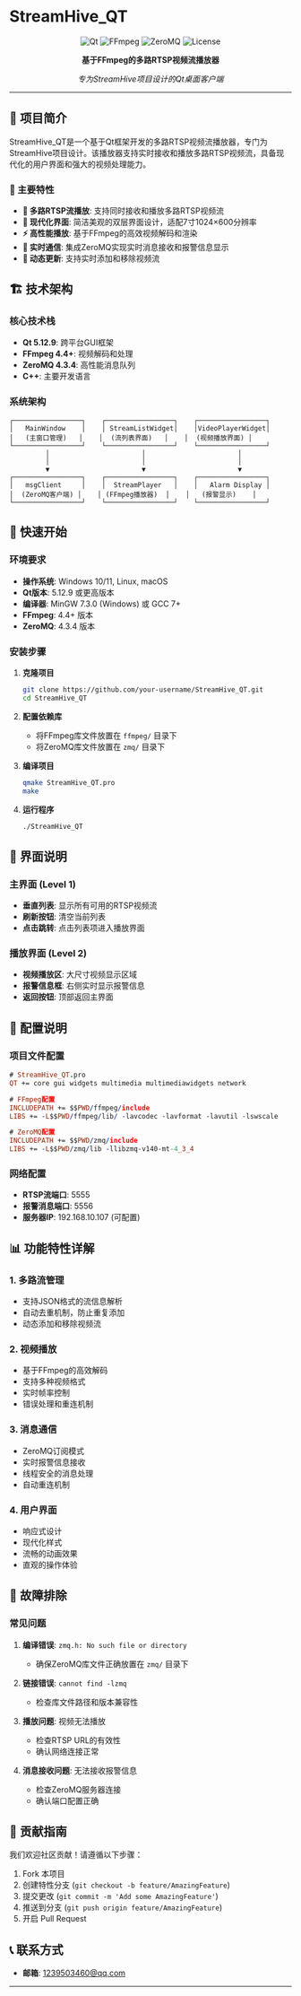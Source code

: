 # StreamHive_QT

<div align="center">

![Qt](https://img.shields.io/badge/Qt-5.12.9-green.svg)
![FFmpeg](https://img.shields.io/badge/FFmpeg-4.4+-blue.svg)
![ZeroMQ](https://img.shields.io/badge/ZeroMQ-4.3.4-orange.svg)
![License](https://img.shields.io/badge/License-MIT-yellow.svg)

**基于FFmpeg的多路RTSP视频流播放器**

*专为StreamHive项目设计的Qt桌面客户端*

</div>

---

## 📖 项目简介

StreamHive_QT是一个基于Qt框架开发的多路RTSP视频流播放器，专门为StreamHive项目设计。该播放器支持实时接收和播放多路RTSP视频流，具备现代化的用户界面和强大的视频处理能力。

### 🎯 主要特性

- **🔴 多路RTSP流播放**: 支持同时接收和播放多路RTSP视频流
- **🎨 现代化界面**: 简洁美观的双层界面设计，适配7寸1024×600分辨率
- **⚡ 高性能播放**: 基于FFmpeg的高效视频解码和渲染
- **📡 实时通信**: 集成ZeroMQ实现实时消息接收和报警信息显示
- **🔄 动态更新**: 支持实时添加和移除视频流

## 🏗️ 技术架构

### 核心技术栈

- **Qt 5.12.9**: 跨平台GUI框架
- **FFmpeg 4.4+**: 视频解码和处理
- **ZeroMQ 4.3.4**: 高性能消息队列
- **C++**: 主要开发语言

### 系统架构

```
┌─────────────────┐    ┌─────────────────┐    ┌─────────────────┐
│   MainWindow    │    │ StreamListWidget│    │VideoPlayerWidget│
│   (主窗口管理)   │    │  (流列表界面)   │    │  (视频播放界面) │
└─────────────────┘    └─────────────────┘    └─────────────────┘
         │                       │                       │
         │                       │                       │
         ▼                       ▼                       ▼
┌─────────────────┐    ┌─────────────────┐    ┌─────────────────┐
│   msgClient     │    │  StreamPlayer   │    │   Alarm Display │
│  (ZeroMQ客户端) │    │ (FFmpeg播放器)  │    │   (报警显示)    │
└─────────────────┘    └─────────────────┘    └─────────────────┘
```

## 🚀 快速开始

### 环境要求

- **操作系统**: Windows 10/11, Linux, macOS
- **Qt版本**: 5.12.9 或更高版本
- **编译器**: MinGW 7.3.0 (Windows) 或 GCC 7+
- **FFmpeg**: 4.4+ 版本
- **ZeroMQ**: 4.3.4 版本

### 安装步骤

1. **克隆项目**
   ```bash
   git clone https://github.com/your-username/StreamHive_QT.git
   cd StreamHive_QT
   ```

2. **配置依赖库**
   - 将FFmpeg库文件放置在 `ffmpeg/` 目录下
   - 将ZeroMQ库文件放置在 `zmq/` 目录下

3. **编译项目**
   ```bash
   qmake StreamHive_QT.pro
   make
   ```

4. **运行程序**
   ```bash
   ./StreamHive_QT
   ```

## 📱 界面说明

### 主界面 (Level 1)
- **垂直列表**: 显示所有可用的RTSP视频流
- **刷新按钮**: 清空当前列表
- **点击跳转**: 点击列表项进入播放界面

### 播放界面 (Level 2)
- **视频播放区**: 大尺寸视频显示区域
- **报警信息框**: 右侧实时显示报警信息
- **返回按钮**: 顶部返回主界面

## 🔧 配置说明

### 项目文件配置

```pro
# StreamHive_QT.pro
QT += core gui widgets multimedia multimediawidgets network

# FFmpeg配置
INCLUDEPATH += $$PWD/ffmpeg/include
LIBS += -L$$PWD/ffmpeg/lib/ -lavcodec -lavformat -lavutil -lswscale

# ZeroMQ配置
INCLUDEPATH += $$PWD/zmq/include
LIBS += -L$$PWD/zmq/lib -llibzmq-v140-mt-4_3_4
```

### 网络配置

- **RTSP流端口**: 5555
- **报警消息端口**: 5556
- **服务器IP**: 192.168.10.107 (可配置)

## 📊 功能特性详解

### 1. 多路流管理
- 支持JSON格式的流信息解析
- 自动去重机制，防止重复添加
- 动态添加和移除视频流

### 2. 视频播放
- 基于FFmpeg的高效解码
- 支持多种视频格式
- 实时帧率控制
- 错误处理和重连机制

### 3. 消息通信
- ZeroMQ订阅模式
- 实时报警信息接收
- 线程安全的消息处理
- 自动重连机制

### 4. 用户界面
- 响应式设计
- 现代化样式
- 流畅的动画效果
- 直观的操作体验

## 🐛 故障排除

### 常见问题

1. **编译错误**: `zmq.h: No such file or directory`
   - 确保ZeroMQ库文件正确放置在 `zmq/` 目录下

2. **链接错误**: `cannot find -lzmq`
   - 检查库文件路径和版本兼容性

3. **播放问题**: 视频无法播放
   - 检查RTSP URL的有效性
   - 确认网络连接正常

4. **消息接收问题**: 无法接收报警信息
   - 检查ZeroMQ服务器连接
   - 确认端口配置正确

## 🤝 贡献指南

我们欢迎社区贡献！请遵循以下步骤：

1. Fork 本项目
2. 创建特性分支 (`git checkout -b feature/AmazingFeature`)
3. 提交更改 (`git commit -m 'Add some AmazingFeature'`)
4. 推送到分支 (`git push origin feature/AmazingFeature`)
5. 开启 Pull Request


## 📞 联系方式

- **邮箱**: 1239503460@qq.com

---

